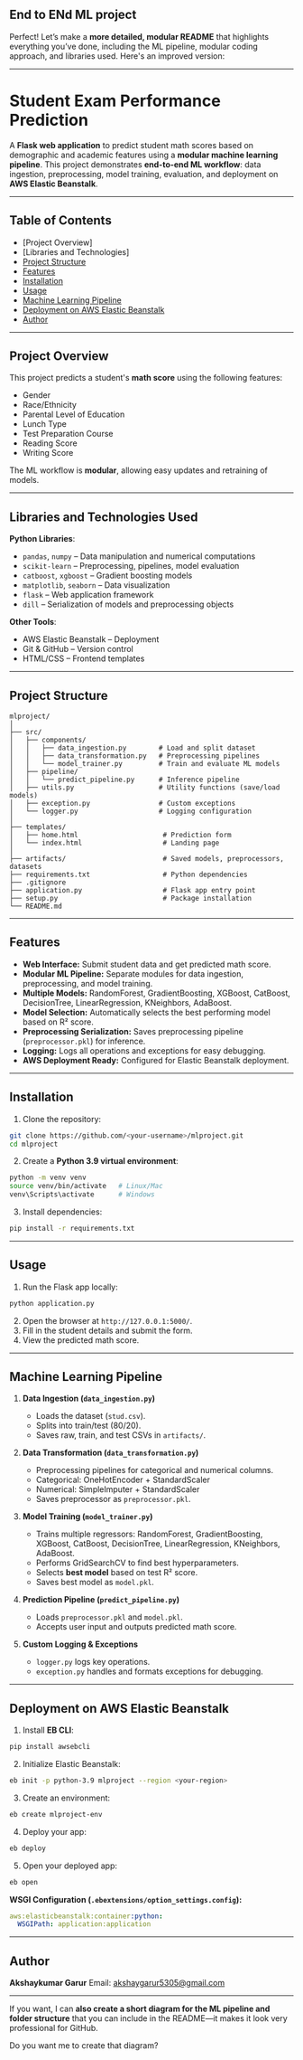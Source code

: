 ## End to ENd ML project
Perfect! Let’s make a **more detailed, modular README** that highlights everything you’ve done, including the ML pipeline, modular coding approach, and libraries used. Here's an improved version:

---

# Student Exam Performance Prediction

A **Flask web application** to predict student math scores based on demographic and academic features using a **modular machine learning pipeline**. This project demonstrates **end-to-end ML workflow**: data ingestion, preprocessing, model training, evaluation, and deployment on **AWS Elastic Beanstalk**.

---

## Table of Contents

* [Project Overview]
* [Libraries and Technologies]
* [Project Structure](#project-structure)
* [Features](#features)
* [Installation](#installation)
* [Usage](#usage)
* [Machine Learning Pipeline](#machine-learning-pipeline)
* [Deployment on AWS Elastic Beanstalk](#deployment-on-aws-elastic-beanstalk)
* [Author](#author)

---

## Project Overview

This project predicts a student's **math score** using the following features:

* Gender
* Race/Ethnicity
* Parental Level of Education
* Lunch Type
* Test Preparation Course
* Reading Score
* Writing Score

The ML workflow is **modular**, allowing easy updates and retraining of models.

---

## Libraries and Technologies Used

**Python Libraries**:

* `pandas`, `numpy` – Data manipulation and numerical computations
* `scikit-learn` – Preprocessing, pipelines, model evaluation
* `catboost`, `xgboost` – Gradient boosting models
* `matplotlib`, `seaborn` – Data visualization
* `flask` – Web application framework
* `dill` – Serialization of models and preprocessing objects

**Other Tools**:

* AWS Elastic Beanstalk – Deployment
* Git & GitHub – Version control
* HTML/CSS – Frontend templates

---

## Project Structure

```
mlproject/
│
├── src/
│   ├── components/
│   │   ├── data_ingestion.py        # Load and split dataset
│   │   ├── data_transformation.py   # Preprocessing pipelines
│   │   └── model_trainer.py         # Train and evaluate ML models
│   ├── pipeline/
│   │   └── predict_pipeline.py      # Inference pipeline
│   ├── utils.py                     # Utility functions (save/load models)
│   ├── exception.py                 # Custom exceptions
│   └── logger.py                    # Logging configuration
│
├── templates/
│   ├── home.html                     # Prediction form
│   └── index.html                    # Landing page
│
├── artifacts/                        # Saved models, preprocessors, datasets
├── requirements.txt                  # Python dependencies
├── .gitignore
├── application.py                    # Flask app entry point
├── setup.py                          # Package installation
└── README.md
```

---

## Features

* **Web Interface:** Submit student data and get predicted math score.
* **Modular ML Pipeline:** Separate modules for data ingestion, preprocessing, and model training.
* **Multiple Models:** RandomForest, GradientBoosting, XGBoost, CatBoost, DecisionTree, LinearRegression, KNeighbors, AdaBoost.
* **Model Selection:** Automatically selects the best performing model based on R² score.
* **Preprocessing Serialization:** Saves preprocessing pipeline (`preprocessor.pkl`) for inference.
* **Logging:** Logs all operations and exceptions for easy debugging.
* **AWS Deployment Ready:** Configured for Elastic Beanstalk deployment.

---

## Installation

1. Clone the repository:

```bash
git clone https://github.com/<your-username>/mlproject.git
cd mlproject
```

2. Create a **Python 3.9 virtual environment**:

```bash
python -m venv venv
source venv/bin/activate   # Linux/Mac
venv\Scripts\activate      # Windows
```

3. Install dependencies:

```bash
pip install -r requirements.txt
```

---

## Usage

1. Run the Flask app locally:

```bash
python application.py
```

2. Open the browser at `http://127.0.0.1:5000/`.
3. Fill in the student details and submit the form.
4. View the predicted math score.

---

## Machine Learning Pipeline

1. **Data Ingestion (`data_ingestion.py`)**

   * Loads the dataset (`stud.csv`).
   * Splits into train/test (80/20).
   * Saves raw, train, and test CSVs in `artifacts/`.

2. **Data Transformation (`data_transformation.py`)**

   * Preprocessing pipelines for categorical and numerical columns.
   * Categorical: OneHotEncoder + StandardScaler
   * Numerical: SimpleImputer + StandardScaler
   * Saves preprocessor as `preprocessor.pkl`.

3. **Model Training (`model_trainer.py`)**

   * Trains multiple regressors: RandomForest, GradientBoosting, XGBoost, CatBoost, DecisionTree, LinearRegression, KNeighbors, AdaBoost.
   * Performs GridSearchCV to find best hyperparameters.
   * Selects **best model** based on test R² score.
   * Saves best model as `model.pkl`.

4. **Prediction Pipeline (`predict_pipeline.py`)**

   * Loads `preprocessor.pkl` and `model.pkl`.
   * Accepts user input and outputs predicted math score.

5. **Custom Logging & Exceptions**

   * `logger.py` logs key operations.
   * `exception.py` handles and formats exceptions for debugging.

---

## Deployment on AWS Elastic Beanstalk

1. Install **EB CLI**:

```bash
pip install awsebcli
```

2. Initialize Elastic Beanstalk:

```bash
eb init -p python-3.9 mlproject --region <your-region>
```

3. Create an environment:

```bash
eb create mlproject-env
```

4. Deploy your app:

```bash
eb deploy
```

5. Open your deployed app:

```bash
eb open
```

**WSGI Configuration (`.ebextensions/option_settings.config`):**

```yaml
aws:elasticbeanstalk:container:python:
  WSGIPath: application:application
```

---

## Author

**Akshaykumar Garur**
Email: [akshaygarur5305@gmail.com](mailto:akshaygarur5305@gmail.com)

---

If you want, I can **also create a short diagram for the ML pipeline and folder structure** that you can include in the README—it makes it look very professional for GitHub.

Do you want me to create that diagram?

